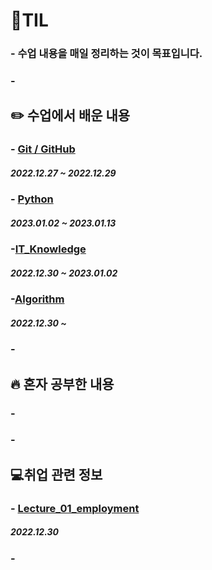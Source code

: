 # **💾TIL**

### - 수업 내용을 매일 정리하는 것이 목표입니다.
### -


## ✏️ 수업에서 배운 내용

### - [Git / GitHub](https://github.com/ParkJiHwan22/TIL/tree/master/TIL_Repositories/Git_GitHub)
##### 2022.12.27 ~ 2022.12.29

### - [Python](https://github.com/ParkJiHwan22/TIL/tree/master/TIL_Repositories/Python)
##### 2023.01.02 ~ 2023.01.13

### -[IT_Knowledge](https://github.com/ParkJiHwan22/TIL/tree/master/TIL_Repositories/IT_Knowledge)
##### 2022.12.30 ~ 2023.01.02

### -[Algorithm](https://github.com/ParkJiHwan22/TIL/tree/master/TIL_Repositories/Algorithm)
##### 2022.12.30 ~

### -


## 🔥 혼자 공부한 내용

### - 

### -

## 💻취업 관련 정보

### - [Lecture_01_employment](https://github.com/ParkJiHwan22/TIL/tree/master/Lecture)
##### 2022.12.30

### -
